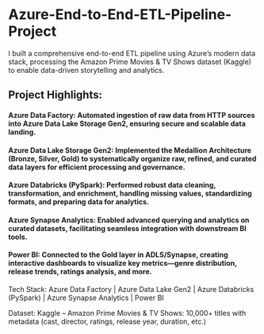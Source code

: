 # Azure-End-to-End-ETL-Pipeline-Project

I built a comprehensive end-to-end ETL pipeline using Azure’s modern data stack, processing the Amazon Prime Movies & TV Shows dataset (Kaggle) to enable data-driven storytelling and analytics.

## Project Highlights:

#### Azure Data Factory: Automated ingestion of raw data from HTTP sources into Azure Data Lake Storage Gen2, ensuring secure and scalable data landing.

#### Azure Data Lake Storage Gen2: Implemented the Medallion Architecture (Bronze, Silver, Gold) to systematically organize raw, refined, and curated data layers for efficient processing and governance.

#### Azure Databricks (PySpark): Performed robust data cleaning, transformation, and enrichment, handling missing values, standardizing formats, and preparing data for analytics.

#### Azure Synapse Analytics: Enabled advanced querying and analytics on curated datasets, facilitating seamless integration with downstream BI tools.

#### Power BI: Connected to the Gold layer in ADLS/Synapse, creating interactive dashboards to visualize key metrics—genre distribution, release trends, ratings analysis, and more.

Tech Stack:
Azure Data Factory | Azure Data Lake Gen2 | Azure Databricks (PySpark) | Azure Synapse Analytics | Power BI

Dataset:
Kaggle – Amazon Prime Movies & TV Shows: 10,000+ titles with metadata (cast, director, ratings, release year, duration, etc.)


